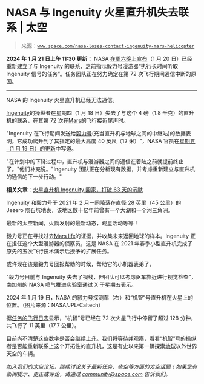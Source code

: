 <!--yml

类别：未分类

日期：2024 年 05 月 27 日 14:57:19

-->

# NASA 与 Ingenuity 火星直升机失去联系 | 太空

> 来源：[`www.space.com/nasa-loses-contact-ingenuity-mars-helicopter`](https://www.space.com/nasa-loses-contact-ingenuity-mars-helicopter)

**2024 年 1 月 21 日上午 11:30 更新：** NASA [在周六晚上宣布](https://twitter.com/NASAJPL/status/1748883252604236281)（1 月 20 日）已经重新建立了与 Ingenuity 的联系，之前指示毅力号漫游器“执行长时间听取 Ingenuity 信号的任务”。任务团队正在努力确定在第 72 次飞行期间通信中断的原因。

* * *

NASA 的 Ingenuity 火星直升机已经无法通信。

[Ingenuity](https://www.space.com/ingenuity-mars-helicopter-perseverance-rover)的操纵者在星期四（1 月 18 日）失去了与这个 4 磅（1.8 千克）的直升机的联系，在其第 72 次在[Mars](https://www.space.com/47-mars-the-red-planet-fourth-planet-from-the-sun.html)的飞行接近尾声时。

"Ingenuity 在飞行期间发送给[毅力号](https://www.space.com/perseverance-rover-mars-2020-mission)(充当直升机与地球之间的中继站)的数据表明，它成功爬升到了其指定的最大高度 40 英尺（12 米）"，NASA 官员在[星期五（1 月 19 日）的更新](https://mars.nasa.gov/technology/helicopter/status/508/flight-72-status-update/)中写道。

"在计划中的下降过程中，直升机与漫游器之间的通信在着陆之前就提前终止了。"他们补充说。"Ingenuity 团队正在分析现有数据，并考虑重新建立与直升机的通信的下一步行动。"

**相关文章**：[火星直升机 Ingenuity 回家，打破 63 天的沉默](https://www.space.com/mars-helicopter-ingenuity-breaks-63-day-silence)

Ingenuity 和毅力号于 2021 年 2 月一同降落在直径 28 英里（45 公里）的 Jezero 陨石坑地表，该地区数十亿年前曾有一个大湖和一个河三角洲。

最新的太空新闻，火箭发射的最新动态，观星活动等等！

毅力号正在寻找过去[Mars life](https://www.space.com/17135-life-on-mars.html)的证据，并收集未来返回地球的样本。Ingenuity 正在担任这个大型漫游器的侦察员，这是 NASA 在 2021 年春季小型直升机完成了原先的五次飞行技术演示后授予的扩展任务。

或许现在该是毅力号回报帮助的时候，帮助它的小机器表弟了。

"毅力号目前与 Ingenuity 失去了视线，但团队可以考虑驱车靠近进行视觉检查"，南加州的 NASA 喷气推进实验室通过 X 于星期五表示。

2024 年 1 月 19 日，NASA 的毅力号探测车（右）和“机智”号直升机在火星上的位置。（图片来源：NASA/JPL-Caltech）

据[任务的飞行日志](https://mars.nasa.gov/technology/helicopter/#Flight-Log)显示，“机智”号已经在 72 次火星飞行中停留了超过 128 分钟，共飞行了 11 英里（17.7 公里）。

目前尚不清楚这些数字是否会继续上升。我们将等待并观察，看看“机智”号的操纵者是否能重新联系上这个开拓性的直升机，这是有史以来第一辆探索[地球](https://www.space.com/54-earth-history-composition-and-atmosphere.html)以外世界天空的车辆。

*[加入我们的太空论坛](https://forums.space.com/)，继续讨论关于最新任务、夜空等方面的太空话题！如果您有新闻提示、更正或评论，请通过 community@space.com 告诉我们。*
